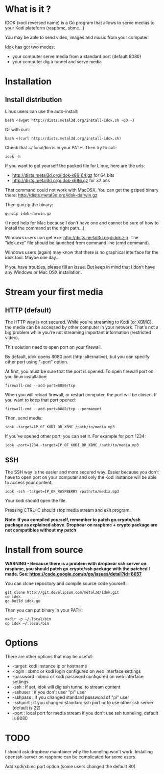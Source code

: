 What is it ?
============

IDOK (kodi reversed name) is a Go program that allows to serve medias to your Kodi plateform (raspbmc, xbmc...)

You may be able to send video, images and music from your computer.

Idok has got two modes:

* your computer serve media from a standard port (default 8080)
* your computer dig a tunnel and serve media

Installation
============

## Install distribution

Linux users can use the auto-install:

	bash <(wget http://dists.metal3d.org/install-idok.sh -qO -)

Or with curl:

	bash <(curl http://dists.metal3d.org/install-idok.sh)

Check that ~/.local/bin is in your PATH. Then try to call:

	idok -h

If you want to get yourself the packed file for Linux, here are the urls:

* http://dists.metal3d.org/idok-x86_64.gz for 64 bits 
* http://dists.metal3d.org/idok-x686.gz for 32 bits 

That command could not work with MacOSX. You can get the gziped binary there: 
http://dists.metal3d.org/idok-darwin.gz

Then gunzip the binary:

	gunzip idok-darwin.gz

(I need help for Mac because I don't have one and cannot be sure of how to install the command at the right path...)

Windows users can get exe: http://dists.metal3d.org/idok.zip. The "idok.exe" file should be launched from command line (cmd command). 

Windows users (again) may know that there is no graphical interface for the idok tool. Maybe one day...

If you have troubles, please fill an issue. But keep in mind that I don't have any Windows or Mac OSX installation. 

Stream your first media
=======================

## HTTP (default)

The HTTP way is not secured. While you're streaming to Kodi (or XBMC), the media can be accessed by other computer in your network. That's not a big problem while you're not streaming important information (restricted video). 

This solution need to open port on your firewall. 

By default, idok opens 8080 port (http-alternative), but you can specify other port using "-port" option.

At first, you must be sure that the port is opened. To open firewall port on you linux installation:

	firewall-cmd --add-port=8080/tcp

When you will reload firewall, or restart computer, the port will be closed. If you want to keep that port opened:

	firewall-cmd --add-port=8080/tcp --permanent

Then, send media:

	idok -target=IP_OF_KODI_OR_XBMC /path/to/media.mp3

If you've opened other port, you can set it. For example for port 1234:

	idok -port=1234 -target=IP_OF_KODI_OR_XBMC /path/to/media.mp3


## SSH

The SSH way is the easier and more secured way. Easier because you don't have to open port on your computer and only the Kodi instance will be able to access your content.

	idok -ssh -target=IP_OF_RASPBERRY /path/to/media.mp3

Your kodi should open the file.

Pressing CTRL+C should stop media stream and exit program.

**Note: If you compiled yourself, remember to patch go.crypto/ssh package as explained above. Dropbear on raspbmc + crypto package are not compatibles without my patch**

Install from source
===================

**WARNING - Because there is a problem with dropbear ssh server on raspbmc, you should patch go.crypto/ssh package with the patched I made. See:
https://code.google.com/p/go/issues/detail?id=8657**

You can clone repository and compile source code yourself:

	git clone http://git.develipsum.com/metal3d/idok.git
	cd idok
	go build idok.go

Then you can put binary in your PATH:

	mkdir -p ~/.local/bin
	cp idok ~/.local/bin

Options
=======

There are other options that may be usefull:

* -target: kodi instance ip or hostname 
* -login : xbmc or kodi login configured on web interface settings
* -password : xbmc or kodi password configured on web interface settings
* -ssh : If set, idok will dig ssh tunnel to stream content
* -sshuser : if you don't user "pi" user
* -sshpass : if you changed standard password of "pi" user
* -sshport : if you changed standard ssh port or to use other ssh server (default is 22)
* -port : local port for media stream if you don't use ssh tunneling, default is 8080

TODO
====

I should ask dropbear maintainer why the tunneling won't work. Installing openssh-server on raspbmc can be complicated for some users.

Add kodi/xbmc port option (some users changed the default 80) 


